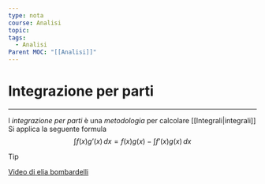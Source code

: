 ```yaml
---
type: nota
course: Analisi
topic: 
tags:
  - Analisi
Parent MOC: "[[Analisi]]"
---
```

# Integrazione per parti
---
l _integrazione per parti_ è una _metodologia_ per calcolare [[Integrali|integrali]] 
Si applica la seguente  formula$$\int f(x)g’(x) \, dx=f(x)g(x)-\int f’(x)g(x) \, dx  $$

>[!tip]
>[Video di elia bombardelli](https://youtu.be/2D2-g93Kljo?si=JS82a6O34LxL7Fcb)